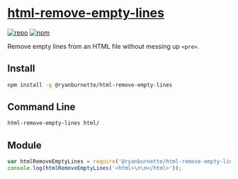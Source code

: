 # [html-remove-empty-lines](https://git.ryanburnette.com/ryanburnette/html-remove-empty-lines)

[![repo](https://img.shields.io/badge/repository-Github-black.svg?style=flat-square)](https://git.ryanburnette.com/ryanburnette/html-remove-empty-lines)
[![npm](https://img.shields.io/badge/package-NPM-green.svg?style=flat-square)](https://www.npmjs.com/package/@ryanburnette/html-remove-empty-lines)

Remove empty lines from an HTML file without messing up `<pre>`.

## Install

```bash
npm install -g @ryanburnette/html-remove-empty-lines
```

## Command Line

```bash
html-remove-empty-lines html/
```

## Module

```js
var htmlRemoveEmptyLines = require('@ryanburnette/html-remove-empty-lines');
console.log(htmlRemoveEmptyLines('<html>\n\n</html>'));
```
